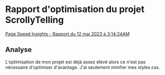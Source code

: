 # Rapport d'optimisation du projet ScrollyTelling

[Page Speed Insights - Rapport du 12 mai 2023 à 3:14:24AM](https://pagespeed.web.dev/analysis/https-apapanik09-github-io-alexia_jasmine_scrolly/ax8rz9991s?form_factor=desktop)

## Analyse
L'optimisation de mon projet est déjà assez élévé alors ce n'est pas nécessaire d'optimiser d'avantage. J'ai seulement minifier mes styles.css.

